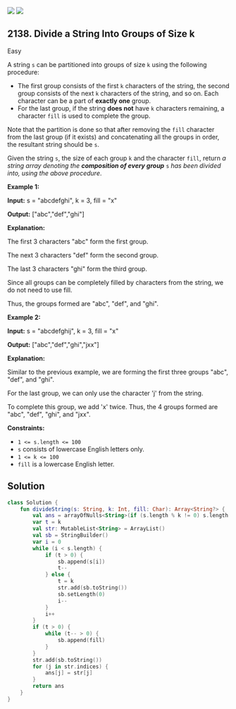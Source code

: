 [![](https://img.shields.io/github/stars/javadev/LeetCode-in-Kotlin?label=Stars&style=flat-square)](https://github.com/javadev/LeetCode-in-Kotlin)
[![](https://img.shields.io/github/forks/javadev/LeetCode-in-Kotlin?label=Fork%20me%20on%20GitHub%20&style=flat-square)](https://github.com/javadev/LeetCode-in-Kotlin/fork)

## 2138\. Divide a String Into Groups of Size k

Easy

A string `s` can be partitioned into groups of size `k` using the following procedure:

*   The first group consists of the first `k` characters of the string, the second group consists of the next `k` characters of the string, and so on. Each character can be a part of **exactly one** group.
*   For the last group, if the string **does not** have `k` characters remaining, a character `fill` is used to complete the group.

Note that the partition is done so that after removing the `fill` character from the last group (if it exists) and concatenating all the groups in order, the resultant string should be `s`.

Given the string `s`, the size of each group `k` and the character `fill`, return _a string array denoting the **composition of every group**_ `s` _has been divided into, using the above procedure_.

**Example 1:**

**Input:** s = "abcdefghi", k = 3, fill = "x"

**Output:** ["abc","def","ghi"]

**Explanation:** 

The first 3 characters "abc" form the first group. 

The next 3 characters "def" form the second group. 

The last 3 characters "ghi" form the third group. 

Since all groups can be completely filled by characters from the string, we do not need to use fill. 

Thus, the groups formed are "abc", "def", and "ghi".

**Example 2:**

**Input:** s = "abcdefghij", k = 3, fill = "x"

**Output:** ["abc","def","ghi","jxx"]

**Explanation:** 

Similar to the previous example, we are forming the first three groups "abc", "def", and "ghi". 

For the last group, we can only use the character 'j' from the string. 

To complete this group, we add 'x' twice. Thus, the 4 groups formed are "abc", "def", "ghi", and "jxx".

**Constraints:**

*   `1 <= s.length <= 100`
*   `s` consists of lowercase English letters only.
*   `1 <= k <= 100`
*   `fill` is a lowercase English letter.

## Solution

```kotlin
class Solution {
    fun divideString(s: String, k: Int, fill: Char): Array<String?> {
        val ans = arrayOfNulls<String>(if (s.length % k != 0) s.length / k + 1 else s.length / k)
        var t = k
        val str: MutableList<String> = ArrayList()
        val sb = StringBuilder()
        var i = 0
        while (i < s.length) {
            if (t > 0) {
                sb.append(s[i])
                t--
            } else {
                t = k
                str.add(sb.toString())
                sb.setLength(0)
                i--
            }
            i++
        }
        if (t > 0) {
            while (t-- > 0) {
                sb.append(fill)
            }
        }
        str.add(sb.toString())
        for (j in str.indices) {
            ans[j] = str[j]
        }
        return ans
    }
}
```